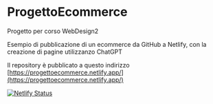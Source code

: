 # ProgettoEcommerce

Progetto per corso WebDesign2

Esempio di pubblicazione di un ecommerce da GitHub a Netlify, con la creazione di pagine utilizzanzo ChatGPT

Il repository è pubblicato a questo indirizzo [https://progettoecommerce.netlify.app/](https://progettoecommerce.netlify.app/)


[![Netlify Status](https://api.netlify.com/api/v1/badges/7cc334cc-6945-41dc-b9c9-0355df57ec6d/deploy-status)](https://app.netlify.com/sites/progettoecommerce/deploys)
